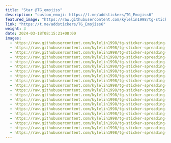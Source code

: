 ```yaml
---
title: "Star @TG_emojiss"
description: "custom_emoji: https://t.me/addstickers/TG_Emojiss6"
featured_image: "https://raw.githubusercontent.com/kylelin1998/tg-sticker-spreading-worldwide-images/main/img/605cf75e-8545-4c31-80d7-3b99b4431fcb.jpg"
link: "https://t.me/addstickers/TG_Emojiss6"
weight: 3
date: 2024-03-18T08:15:21+08:00
images:
  - https://raw.githubusercontent.com/kylelin1998/tg-sticker-spreading-worldwide-images/main/img/605cf75e-8545-4c31-80d7-3b99b4431fcb.jpg
  - https://raw.githubusercontent.com/kylelin1998/tg-sticker-spreading-worldwide-images/main/img/611a8d52-41c8-420b-9d17-c770fddd7c5f.jpg
  - https://raw.githubusercontent.com/kylelin1998/tg-sticker-spreading-worldwide-images/main/img/a18a1f56-3cb2-49e5-86ce-8add45a89b48.jpg
  - https://raw.githubusercontent.com/kylelin1998/tg-sticker-spreading-worldwide-images/main/img/faa7fb0a-33bb-4d27-ad11-118b5c72e323.jpg
  - https://raw.githubusercontent.com/kylelin1998/tg-sticker-spreading-worldwide-images/main/img/687b9977-9489-4ef4-a377-4eb1356a96ea.jpg
  - https://raw.githubusercontent.com/kylelin1998/tg-sticker-spreading-worldwide-images/main/img/b5712528-c844-467f-b2eb-76cc17b4a66c.jpg
  - https://raw.githubusercontent.com/kylelin1998/tg-sticker-spreading-worldwide-images/main/img/536fe8e8-ecc4-475d-a894-7ce5bcaa9e85.jpg
  - https://raw.githubusercontent.com/kylelin1998/tg-sticker-spreading-worldwide-images/main/img/4c81e819-df63-46ed-b88c-f0afc0c3a7e1.jpg
  - https://raw.githubusercontent.com/kylelin1998/tg-sticker-spreading-worldwide-images/main/img/30c54ad2-9b06-40b4-a880-535bfdca7faa.jpg
  - https://raw.githubusercontent.com/kylelin1998/tg-sticker-spreading-worldwide-images/main/img/007dc860-4722-4eda-b239-c556511804b2.jpg
  - https://raw.githubusercontent.com/kylelin1998/tg-sticker-spreading-worldwide-images/main/img/437fe8cf-80f5-447e-93b4-323192d0bf2f.jpg
  - https://raw.githubusercontent.com/kylelin1998/tg-sticker-spreading-worldwide-images/main/img/88313163-bf98-4612-b989-59f4df116f11.jpg
  - https://raw.githubusercontent.com/kylelin1998/tg-sticker-spreading-worldwide-images/main/img/6a656589-279b-4355-afbe-0aa29da0aef5.jpg
  - https://raw.githubusercontent.com/kylelin1998/tg-sticker-spreading-worldwide-images/main/img/adb1e326-0f37-438d-a9d6-b7db1c7387ef.jpg
  - https://raw.githubusercontent.com/kylelin1998/tg-sticker-spreading-worldwide-images/main/img/bfbe9e35-1aa7-457f-95ab-84d15251f6eb.jpg
  - https://raw.githubusercontent.com/kylelin1998/tg-sticker-spreading-worldwide-images/main/img/28d79311-47cd-4aa1-bccf-856367e65c0a.jpg
  - https://raw.githubusercontent.com/kylelin1998/tg-sticker-spreading-worldwide-images/main/img/10df916a-fe79-40d1-b259-0e86aa0693b1.jpg
  - https://raw.githubusercontent.com/kylelin1998/tg-sticker-spreading-worldwide-images/main/img/8e6aa6c2-fc42-4011-9b2a-7b533200fc86.jpg
  - https://raw.githubusercontent.com/kylelin1998/tg-sticker-spreading-worldwide-images/main/img/7319686e-06a8-4bf1-82ac-3484a69c4cf0.jpg
  - https://raw.githubusercontent.com/kylelin1998/tg-sticker-spreading-worldwide-images/main/img/eae9a558-c759-47e4-9b55-07531597aaf3.jpg
---
```

